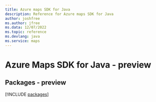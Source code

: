 ```yaml
---
title: Azure maps SDK for Java
description: Reference for Azure maps SDK for Java
author: joshfree
ms.author: jfree
ms.data: 12/07/2022
ms.topic: reference
ms.devlang: java
ms.service: maps
---
```

# Azure Maps SDK for Java - preview
## Packages - preview
[!INCLUDE [packages](maps-index.md)]